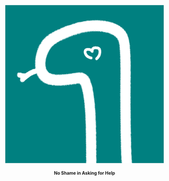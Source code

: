 <div align="center">
    <img src="https://github.com/danfq/safesnake/blob/main/logo.png?raw=true">
</div>

<div align="center">
    <h4>No Shame in Asking for Help</h4>
</div>